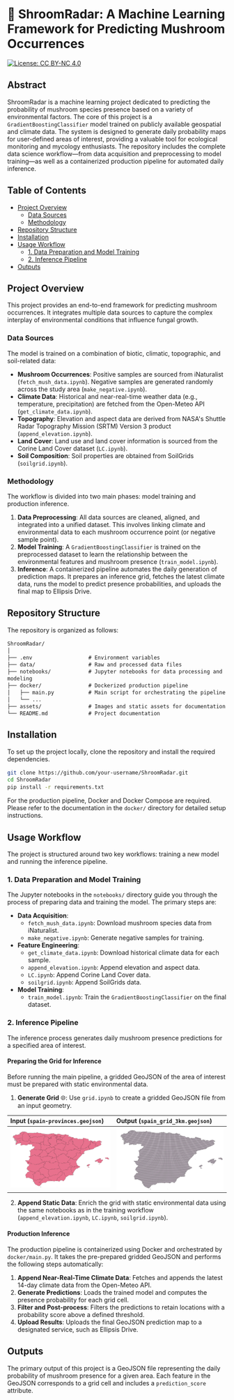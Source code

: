 # 🍄 ShroomRadar: A Machine Learning Framework for Predicting Mushroom Occurrences

[![License: CC BY-NC 4.0](https://img.shields.io/badge/License-CC%20BY--NC%204.0-lightgrey.svg)](https://creativecommons.org/licenses/by-nc/4.0/)

## Abstract

ShroomRadar is a machine learning project dedicated to predicting the probability of mushroom species presence based on a variety of environmental factors. The core of this project is a `GradientBoostingClassifier` model trained on publicly available geospatial and climate data. The system is designed to generate daily probability maps for user-defined areas of interest, providing a valuable tool for ecological monitoring and mycology enthusiasts. The repository includes the complete data science workflow—from data acquisition and preprocessing to model training—as well as a containerized production pipeline for automated daily inference.

## Table of Contents

- [Project Overview](#project-overview)
  - [Data Sources](#data-sources)
  - [Methodology](#methodology)
- [Repository Structure](#repository-structure)
- [Installation](#installation)
- [Usage Workflow](#usage-workflow)
  - [1. Data Preparation and Model Training](#1-data-preparation-and-model-training)
  - [2. Inference Pipeline](#2-inference-pipeline)
- [Outputs](#outputs)

## Project Overview

This project provides an end-to-end framework for predicting mushroom occurrences. It integrates multiple data sources to capture the complex interplay of environmental conditions that influence fungal growth.

### Data Sources

The model is trained on a combination of biotic, climatic, topographic, and soil-related data:

-   **Mushroom Occurrences**: Positive samples are sourced from iNaturalist (`fetch_mush_data.ipynb`). Negative samples are generated randomly across the study area (`make_negative.ipynb`).
-   **Climate Data**: Historical and near-real-time weather data (e.g., temperature, precipitation) are fetched from the Open-Meteo API (`get_climate_data.ipynb`).
-   **Topography**: Elevation and aspect data are derived from NASA's Shuttle Radar Topography Mission (SRTM) Version 3 product (`append_elevation.ipynb`).
-   **Land Cover**: Land use and land cover information is sourced from the Corine Land Cover dataset (`LC.ipynb`).
-   **Soil Composition**: Soil properties are obtained from SoilGrids (`soilgrid.ipynb`).

### Methodology

The workflow is divided into two main phases: model training and production inference.

1.  **Data Preprocessing**: All data sources are cleaned, aligned, and integrated into a unified dataset. This involves linking climate and environmental data to each mushroom occurrence point (or negative sample point).
2.  **Model Training**: A `GradientBoostingClassifier` is trained on the preprocessed dataset to learn the relationship between the environmental features and mushroom presence (`train_model.ipynb`).
3.  **Inference**: A containerized pipeline automates the daily generation of prediction maps. It prepares an inference grid, fetches the latest climate data, runs the model to predict presence probabilities, and uploads the final map to Ellipsis Drive.

## Repository Structure

The repository is organized as follows:

```
ShroomRadar/
│
├── .env                  # Environment variables
├── data/                 # Raw and processed data files
├── notebooks/            # Jupyter notebooks for data processing and modeling
├── docker/               # Dockerized production pipeline
│   ├── main.py           # Main script for orchestrating the pipeline
│   └── ...
├── assets/               # Images and static assets for documentation
└── README.md             # Project documentation
```

## Installation

To set up the project locally, clone the repository and install the required dependencies.

```bash
git clone https://github.com/your-username/ShroomRadar.git
cd ShroomRadar
pip install -r requirements.txt
```

For the production pipeline, Docker and Docker Compose are required. Please refer to the documentation in the `docker/` directory for detailed setup instructions.

## Usage Workflow

The project is structured around two key workflows: training a new model and running the inference pipeline.

### 1. Data Preparation and Model Training

The Jupyter notebooks in the `notebooks/` directory guide you through the process of preparing data and training the model. The primary steps are:

-   **Data Acquisition**:
    -   `fetch_mush_data.ipynb`: Download mushroom species data from iNaturalist.
    -   `make_negative.ipynb`: Generate negative samples for training.
-   **Feature Engineering**:
    -   `get_climate_data.ipynb`: Download historical climate data for each sample.
    -   `append_elevation.ipynb`: Append elevation and aspect data.
    -   `LC.ipynb`: Append Corine Land Cover data.
    -   `soilgrid.ipynb`: Append SoilGrids data.
-   **Model Training**:
    -   `train_model.ipynb`: Train the `GradientBoostingClassifier` on the final dataset.

### 2. Inference Pipeline

The inference process generates daily mushroom presence predictions for a specified area of interest.

#### Preparing the Grid for Inference

Before running the main pipeline, a gridded GeoJSON of the area of interest must be prepared with static environmental data.

1.  **Generate Grid** 🌐: Use `grid.ipynb` to create a gridded GeoJSON file from an input geometry.

| Input (`spain-provinces.geojson`) | Output (`spain_grid_3km.geojson`) |
| :-------------------------------- | :-------------------------------- |
| <img src="assets/map.png" alt="drawing" width="300"/> | <img src="assets/grid.png" alt="drawing" width="300"/> |

2.  **Append Static Data**: Enrich the grid with static environmental data using the same notebooks as in the training workflow (`append_elevation.ipynb`, `LC.ipynb`, `soilgrid.ipynb`).

#### Production Inference

The production pipeline is containerized using Docker and orchestrated by `docker/main.py`. It takes the pre-prepared gridded GeoJSON and performs the following steps automatically:

1.  **Append Near-Real-Time Climate Data**: Fetches and appends the latest 14-day climate data from the Open-Meteo API.
2.  **Generate Predictions**: Loads the trained model and computes the presence probability for each grid cell.
3.  **Filter and Post-process**: Filters the predictions to retain locations with a probability score above a defined threshold.
4.  **Upload Results**: Uploads the final GeoJSON prediction map to a designated service, such as Ellipsis Drive.

## Outputs

The primary output of this project is a GeoJSON file representing the daily probability of mushroom presence for a given area. Each feature in the GeoJSON corresponds to a grid cell and includes a `prediction_score` attribute.
